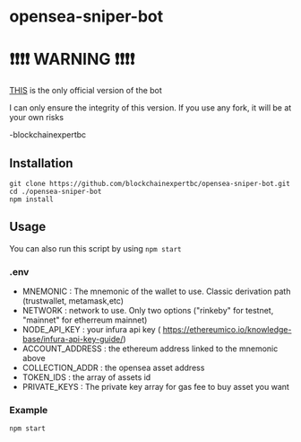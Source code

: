 # opensea-sniper-bot

 # ❗❗❗❗ **WARNING** ❗❗❗❗

[THIS](https://github.com/blockchainexpertbc/opensea-sniper-bot/) is the only official version of the bot

I can only ensure the integrity of this version. If you use any fork, it will be at your own risks

-blockchainexpertbc



## Installation
```
git clone https://github.com/blockchainexpertbc/opensea-sniper-bot.git
cd ./opensea-sniper-bot
npm install
```
## Usage
You can also run this script by using `npm start`

### .env
- MNEMONIC : The mnemonic of the wallet to use. Classic derivation path (trustwallet, metamask,etc)
- NETWORK : network to use. Only two options ("rinkeby" for testnet, "mainnet" for etherreum mainnet)
- NODE_API_KEY : your infura api key ( https://ethereumico.io/knowledge-base/infura-api-key-guide/)
- ACCOUNT_ADDRESS : the ethereum address linked to the mnemonic above
- COLLECTION_ADDR : the opensea asset address
- TOKEN_IDS : the array of assets id
- PRIVATE_KEYS : The private key array for gas fee to buy asset you want

### Example
```
npm start
```

